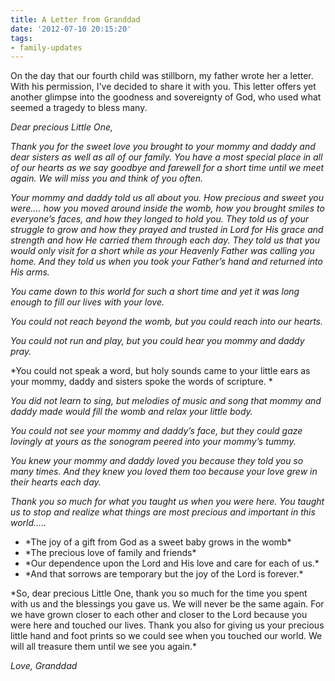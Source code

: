 ```yaml
---
title: A Letter from Granddad
date: '2012-07-10 20:15:20'
tags:
- family-updates
---
```


On the day that our fourth child was stillborn, my father wrote her a letter. With his permission, I've decided to share it with you. This letter offers yet another glimpse into the goodness and sovereignty of God, who used what seemed a tragedy to bless many.

*Dear precious Little One,*

*Thank you for the sweet love you brought to your mommy and daddy and dear sisters as well as all of our family. You have a most special place in all of our hearts as we say goodbye and farewell for a short time until we meet again. We will miss you and think of you often.*

*Your mommy and daddy told us all about you. How precious and sweet you were…. how you moved around inside the womb, how you brought smiles to everyone’s faces, and how they longed to hold you. They told us of your struggle to grow and how they prayed and trusted in Lord for His grace and strength and how He carried them through each day. They told us that you would only visit for a short while as your Heavenly Father was calling you home. And they told us when you took your Father’s hand and returned into His arms.*

*You came down to this world for such a short time and yet it was long enough to fill our lives with your love.*

*You could not reach beyond the womb, but you could reach into our hearts.*

*You could not run and play, but you could hear you mommy and daddy pray.*

*You could not speak a word, but holy sounds came to your little ears as your mommy, daddy and sisters spoke the words of scripture. *

*You did not learn to sing, but melodies of music and song that mommy and daddy made would fill the womb and relax your little body.*

*You could not see your mommy and daddy’s face, but they could gaze lovingly at yours as the sonogram peered into your mommy’s tummy.*

*You knew your mommy and daddy loved you because they told you so many times. And they knew you loved them too because your love grew in their hearts each day.*

*Thank you so much for what you taught us when you were here. You taught us to stop and realize what things are most precious and important in this world…..*
<ul>
	<li>*The joy of a gift from God as a sweet baby grows in the womb*</li>
	<li>*The precious love of family and friends*</li>
	<li>*Our dependence upon the Lord and His love and care for each of us.*</li>
	<li>*And that sorrows are temporary but the joy of the Lord is forever.*</li>
</ul>
*So, dear precious Little One, thank you so much for the time you spent with us and the blessings you gave us. We will never be the same again. For we have grown closer to each other and closer to the Lord because you were here and touched our lives. Thank you also for giving us your precious little hand and foot prints so we could see when you touched our world. We will all treasure them until we see you again.*

*Love,*
*Granddad*
